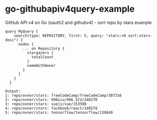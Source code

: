 # go-githubapiv4query-example
GitHub API v4 on Go (oauth2 and githubv4) - sort repo by stars example 
```
query MyQuery {
	search(type: REPOSITORY, first: 5, query: "stars:>0 sort:stars-desc") {
	  nodes {
		... on Repository {
		  stargazers {
			totalCount
		  }
		  nameWithOwner
		}
	  }
	}
  }
```
```
Output:
1: repo/ovner/stars: freeCodeCamp/freeCodeCamp/307316
2: repo/ovner/stars: 996icu/996.ICU/248270
3: repo/ovner/stars: vuejs/vue/153590
4: repo/ovner/stars: facebook/react/140578
5: repo/ovner/stars: tensorflow/tensorflow/138649
```
